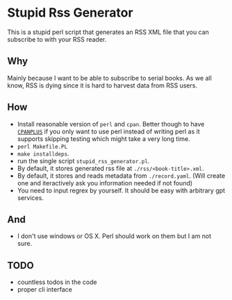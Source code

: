 # Stupid Rss Generator
This is a stupid perl script that generates an RSS XML file that you can subscribe to with your RSS reader.

## Why
Mainly because I want to be able to subscribe to serial books. As we all know, RSS is dying since it is hard to harvest data from RSS users.

## How
- Install reasonable version of `perl` and `cpan`. Better though to have [`CPANPLUS`](https://metacpan.org/pod/CPANPLUS) if you only want to use perl instead of writing perl as it supports skipping testing which might take a very long time.
- `perl Makefile.PL`
- `make installdeps`.
- run the single script `stupid_rss_generator.pl`.
- By default, it stores generated rss file at `./rss/<book-title>.xml`.
- By default, it stores and reads metadata from `./record.yaml`. (Will create one and iteractively ask you information needed if not found)
- You need to input regrex by yourself. It should be easy with arbitrary gpt services.

## And 
- I don't use windows or OS X. Perl should work on them but I am not sure.

## TODO
- countless todos in the code
- proper cli interface
